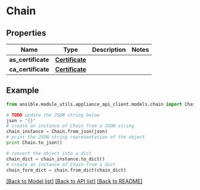 # Chain


## Properties

Name | Type | Description | Notes
------------ | ------------- | ------------- | -------------
**as_certificate** | [**Certificate**](Certificate.md) |  | 
**ca_certificate** | [**Certificate**](Certificate.md) |  | 

## Example

```python
from ansible.module_utils.appliance_api_client.models.chain import Chain

# TODO update the JSON string below
json = "{}"
# create an instance of Chain from a JSON string
chain_instance = Chain.from_json(json)
# print the JSON string representation of the object
print Chain.to_json()

# convert the object into a dict
chain_dict = chain_instance.to_dict()
# create an instance of Chain from a dict
chain_form_dict = chain.from_dict(chain_dict)
```
[[Back to Model list]](../README.md#documentation-for-models) [[Back to API list]](../README.md#documentation-for-api-endpoints) [[Back to README]](../README.md)


